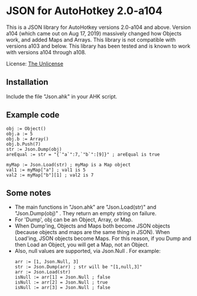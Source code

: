 # JSON for AutoHotkey 2.0-a104
This is a JSON library for AutoHotkey versions 2.0-a104 and above. Version a104 (which came out on Aug 17, 2019) massively changed how Objects work, and added Maps and Arrays. This library is not compatible with versions a103 and below. This library has been tested and is known to work with versions a104 through a108.

License: [The Unlicense](https://unlicense.org)

## Installation
Include the file "Json.ahk" in your AHK script.

## Example code
```
obj := Object()
obj.a := 5
obj.b := Array()
obj.b.Push(7)
str := Json.Dump(obj)
areEqual := str = "{`"a`":7,`"b`":[9]}" ; areEqual is true

myMap := Json.Load(str) ; myMap is a Map object
val1 := myMap["a"] ; val1 is 5
val2 := myMap["b"][1] ; val2 is 7
```
## Some notes
- The main functions in "Json.ahk" are "Json.Load(str)" and "Json.Dump(obj)" . They return an empty string on failure.
- For 'Dump', obj can be an Object, Array, or Map.
- When Dump'ing, Objects and Maps both become JSON objects (because objects and maps are the same thing in JSON). When Load'ing, JSON objects become Maps. For this reason, if you Dump and then Load an Object, you will get a Map, not an Object.
- Also, null values are supported, via Json.Null . For example:
  ```
  arr := [1, Json.Null, 3]
  str := Json.Dump(arr) ; str will be "[1,null,3]"
  arr := Json.Load(str)
  isNull := arr[1] = Json.Null ; false
  isNull := arr[2] = Json.Null ; true
  isNull := arr[3] = Json.Null ; false
  ```